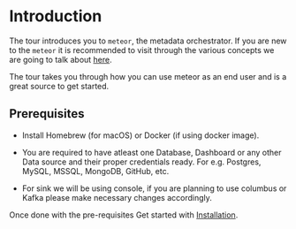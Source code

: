 # Introduction

The tour introduces you to `meteor`, the metadata orchestrator.
If you are new to the `meteor` it is recommended to visit through the various concepts we are going to talk about [here](../concepts/overview.md).

The tour takes you through how you can use meteor as an end user and is a great source to get started.

## Prerequisites

- Install Homebrew (for macOS) or Docker (if using docker image).

- You are required to have atleast one Database, Dashboard or any other Data source and their proper credentials ready.
  For e.g. Postgres, MySQL, MSSQL, MongoDB, GitHub, etc.

- For sink we will be using console, if you are planning to use columbus or Kafka please make necessary changes accordingly.

Once done with the pre-requisites Get started with [Installation](./0_installation.md).
